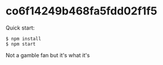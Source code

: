 # co6f14249b468fa5fdd02f1f5

Quick start:

```
$ npm install
$ npm start
````

Not a gamble fan but it's what it's
